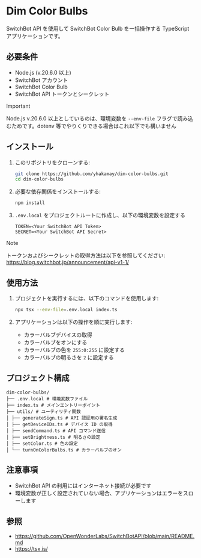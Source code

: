 # Dim Color Bulbs

SwitchBot API を使用して SwitchBot Color Bulb を一括操作する TypeScript アプリケーションです。

## 必要条件

- Node.js (v.20.6.0 以上)
- SwitchBot アカウント
- SwitchBot Color Bulb
- SwitchBot API トークンとシークレット

> [!IMPORTANT]
> Node.js v.20.6.0 以上としているのは、環境変数を `--env-file` フラグで読み込むためです。dotenv 等でやりくりできる場合はこれ以下でも構いません

## インストール

1. このリポジトリをクローンする:

   ```bash
   git clone https://github.com/yhakamay/dim-color-bulbs.git
   cd dim-color-bulbs
   ```

2. 必要な依存関係をインストールする:

   ```bash
   npm install
   ```

3. `.env.local` をプロジェクトルートに作成し、以下の環境変数を設定する

   ```plaintext
   TOKEN=<Your SwitchBot API Token>
   SECRET=<Your SwitchBot API Secret>
   ```

> [!NOTE]
> トークンおよびシークレットの取得方法は以下を参照してください: https://blog.switchbot.jp/announcement/api-v1-1/

## 使用方法

1. プロジェクトを実行するには、以下のコマンドを使用します:

   ```bash
   npx tsx --env-file=.env.local index.ts
   ```

2. アプリケーションは以下の操作を順に実行します:

   - カラーバルブデバイスの取得
   - カラーバルブをオンにする
   - カラーバルブの色を `255:0:255` に設定する
   - カラーバルブの明るさを `2` に設定する

## プロジェクト構成

```
dim-color-bulbs/
├── .env.local # 環境変数ファイル
├── index.ts # メインエントリーポイント
├── utils/ # ユーティリティ関数
│ ├── generateSign.ts # API 認証用の署名生成
│ ├── getDeviceIDs.ts # デバイス ID の取得
│ ├── sendCommand.ts # API コマンド送信
│ ├── setBrightness.ts # 明るさの設定
│ ├── setColor.ts # 色の設定
│ └── turnOnColorBulbs.ts # カラーバルブのオン
```

## 注意事項

- SwitchBot API の利用にはインターネット接続が必要です
- 環境変数が正しく設定されていない場合、アプリケーションはエラーをスローします

## 参照

- https://github.com/OpenWonderLabs/SwitchBotAPI/blob/main/README.md
- https://tsx.is/
